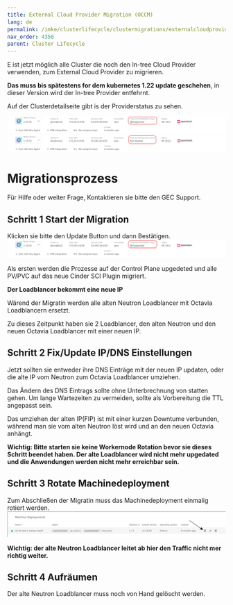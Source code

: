 ```yaml
---
title: External Cloud Provider Migration (OCCM)
lang: de
permalink: /imke/clusterlifecycle/clustermigrations/externalcloudprovider
nav_order: 4350
parent: Cluster Lifecycle
---
```


E ist jetzt möglich alle Cluster die noch den In-tree Cloud Provider verwenden, zum External Cloud Provider zu migrieren.

**Das muss bis spätestens for dem kubernetes 1.22 update geschehen**, in dieser Version wird der In-tree Provider entfehrnt.

Auf der Clusterdetailseite gibt is der Providerstatus zu sehen.

![migration needed](migration-needed.png)
![migration not needed](migration-not-needed.png)

# Migrationsprozess

Für Hilfe oder weiter Frage, Kontaktieren sie bitte den GEC Support.

## Schritt 1 Start der Migration

Klicken sie bitte den Update Button und dann Bestätigen.
![migration needed](migration-needed.png)

Als ersten werden die Prozesse auf der Control Plane upgedeted und alle PV/PVC auf das neue Cinder SCI Plugin migriert.

**Der Loadblancer bekommt eine neue IP**

Wärend der Migratin werden alle alten Neutron Loadblancer mit Octavia Loadblancern ersetzt.

Zu dieses Zeitpunkt haben sie 2 Loadblancer, den alten Neutron und den neuen Octavia Loadblancer mit einer neuen IP.

## Schritt 2 Fix/Update IP/DNS Einstellungen

Jetzt sollten sie entweder ihre DNS Einträge mit der neuen IP updaten, oder die alte IP vom Neutron zum Octavia Loadblancer umziehen.

Das Ändern des DNS Eintrags sollte ohne Unterbrechnung von statten gehen. Um lange Wartezeiten zu vermeiden, sollte als Vorbereitung die TTL angepasst sein.

Das umziehen der alten IP(FIP) ist mit einer kurzen Downtume verbunden, während man sie vom alten Neutron löst wird und an den neuen Octavia anhängt.

**Wichtig: Bitte starten sie keine Workernode Rotation bevor sie dieses Schritt beendet haben. Der alte Loadblancer wird nicht mehr upgedated und die Anwendungen werden nicht mehr erreichbar sein.**

## Schritt 3 Rotate Machinedeployment

Zum Abschließen der Migratin muss das Machinedeployment einmalig rotiert werden.
![worker rotation](rotate-nodes.png)

**Wichtig: der alte Neutron Loadblancer leitet ab hier den Traffic nicht mer richtig weiter.**

## Schritt 4 Aufräumen

Der alte Neutron Loadblancer muss noch von Hand gelöscht werden.
